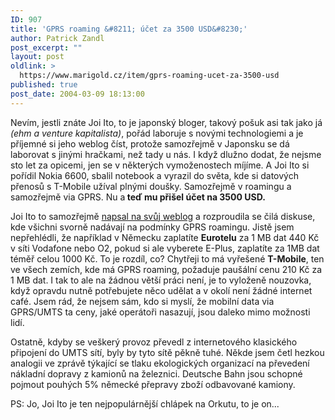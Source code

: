 ```yaml
---
ID: 907
title: 'GPRS roaming &#8211; účet za 3500 USD&#8230;'
author: Patrick Zandl
post_excerpt: ""
layout: post
oldlink: >
  https://www.marigold.cz/item/gprs-roaming-ucet-za-3500-usd
published: true
post_date: 2004-03-09 18:13:00
---
```

<p>
Nevím, jestli znáte Joi Ito, to je japonský bloger, takový pošuk asi tak jako já <EM>(ehm a venture kapitalista)</EM>, pořád laboruje s novými technologiemi a je příjemné si jeho weblog číst, protože samozřejmě v Japonsku se dá laborovat s jinými hračkami, než tady u nás. I když dlužno dodat, že nejsme sto let za opicemi, jen se v některých vymoženostech míjíme. A Joi Ito si pořídil Nokia 6600, sbalil notebook a vyrazil do světa, kde si datových přenosů s T-Mobile užíval plnými doušky. Samozřejmě v roamingu a samozřejmě via GPRS. Nu a<STRONG> teď mu přišel účet na 3500 USD. </STRONG></p>

<p>
Joi Ito to samozřejmě <A href="http://joi.ito.com/archives/2004/02/27/grps_roaming_works_technically.html" target=_blank>napsal na svůj weblog</A> a rozproudila se čilá diskuse, kde všichni svorně nadávají na podmínky GPRS roamingu. Jistě jsem nepřehlédli, že například v Německu zaplatíte <STRONG>Eurotelu</STRONG> za 1 MB dat 440 Kč v síti Vodafone nebo O2, pokud si ale vyberete E-Plus, zaplatíte za 1MB dat téměř celou 1000 Kč. To je rozdíl, co? Chytřeji to má vyřešené <STRONG>T-Mobile</STRONG>, ten ve všech zemích, kde má GPRS roaming, požaduje paušální cenu 210 Kč za 1 MB dat. I tak to ale na žádnou větší práci není, je to vyloženě nouzovka, když opravdu nutně potřebujete něco udělat a v okolí není žádné internet café. Jsem rád, že nejsem sám, kdo si myslí, že mobilní data via GPRS/UMTS ta ceny, jaké operátoři nasazují, jsou daleko mimo možnosti lidí. </p>

<p>
Ostatně, kdyby se veškerý provoz převedl z internetového klasického připojení do UMTS sítí, byly by tyto sítě pěkně tuhé. Někde jsem četl hezkou analogii ve zprávě týkající se tlaku ekologických organizací na převedení nákladní dopravy z kamionů na železnici. Deutsche Bahn jsou schopné pojmout pouhých 5% německé přepravy zboží odbavované kamiony. </p>

<p>
PS: Jo, Joi Ito je ten nejpopulárnější chlápek na Orkutu, to je on...</p>
